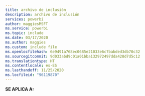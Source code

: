 ```yaml
---
title: archivo de inclusión
description: archivo de inclusión
services: powerbi
author: maggiesMSFT
ms.service: powerbi
ms.topic: include
ms.date: 03/17/2020
ms.author: maggies
ms.custom: include file
ms.openlocfilehash: 6e9491a768ec0685e21033e6c7babded3db70c32
ms.sourcegitcommit: 9d033abd9c01a01bba132972497dda428d7d5c12
ms.translationtype: HT
ms.contentlocale: es-ES
ms.lasthandoff: 11/25/2020
ms.locfileid: "96119870"
---
```

**SE APLICA A:**
